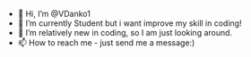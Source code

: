 - 👋 Hi, I’m @VDanko1
- 🌱 I’m currently Student but i want improve my skill in coding!
- 💞️ I’m relatively new in coding, so I am just looking around.
- 📫 How to reach me - just send me a message:)

<!---
VDanko1/VDanko1 is a ✨ special ✨ repository because its `README.md` (this file) appears on your GitHub profile.
You can click the Preview link to take a look at your changes.
--->

